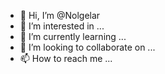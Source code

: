 - 👋 Hi, I’m @Nolgelar
- 👀 I’m interested in ...
- 🌱 I’m currently learning ...
- 💞️ I’m looking to collaborate on ...
- 📫 How to reach me ...

<!---
Nolgelar/Nolgelar is a ✨ special ✨ repository because its `README.md` (this file) appears on your GitHub profile.
You can click the Preview link to take a look at your changes.
--->
